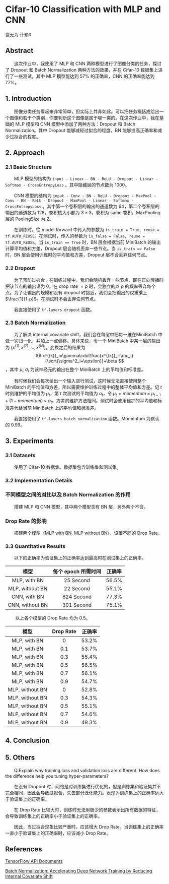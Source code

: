 # Cifar-10 Classification with MLP and CNN 

袁无为 计预0

## Abstract

　　这次作业中，我使用了 MLP 和 CNN 两种模型进行了图像分类的任务，探讨了 Dropout 和 Batch Normalization 两种方法的效果，并在 Cifar-10 数据集上进行了一些测试，其中 MLP 模型能达到 $57\%$ 的正确率，CNN 的正确率能达到 $77\%$。

## 1. Introduction

　　图像分类任务看起来非常简单，但实际上并非如此。可以把任务概括成给出一个图像和若干个类别，你要判断这个图像是属于哪一类的。在这次作业中，我在基础的 MLP 模型和 CNN 模型中添加了两种方法：Dropout 和 Batch Normalization。其中 Dropout 能够减轻过拟合的程度，BN 能够提高正确率和减少过拟合的程度。

## 2. Approach

### 2.1 Basic Structure

　　MLP 模型的结构为 `input - Linear - BN - ReLU - Dropout - Linear - Softmax - CrossEntropyLoss`  。其中隐藏层的节点数为 $1000$。

　　CNN 模型的结构为  `input - Conv - BN - ReLU - Dropout - MaxPool - Conv - BN - ReLU - Dropout - MaxPool - Linear - Softmax - CrossEntropyLoss` 。其中第一个卷积层的输出的通道数为 $64$，第二个卷积层的输出的通道数为 $128$，卷积核大小都为 $3\times 3$，卷积为 same 卷积。MaxPooling 层的 PoolingSize 为 2。

　　在训练时，往 model.forward 中传入的参数为 `is_train = True, reuse = tf.AUTO_REUSE`。在测试时，传入的参数为 `is_false = False, reuse = tf.AUTO_REUSE`。当 `is_train == True` 时，BN 层会根据当前 MiniBatch 的输出计算平均值和方差，Dropout 层会随机丢弃一些节点。当 `is_train == False` 时，BN 层会使用训练时的平均值和方差，Dropout 层不会丢弃任何节点。

### 2.2 Dropout

　　为了预防过拟合，在训练过程中，我们会随机丢弃一些节点，即在正向传播时把该节点的输出设为 0。在 drop rate $= p$ 时，会独立的以 $p$ 的概率丢弃每个点。为了让输出的规模和没有 dropout 时接近，我们会把输出的权重乘上 $\frac{1}{1-p}$。在测试时不会丢弃任何节点。

　　我直接使用了 `tf.layers.dropout` 函数。

### 2.3 Batch Normalization

　　为了解决 internal covariate shift，我们会在每层中把每一维在MiniBatch 中做一次归一化，并加上一点偏移。具体来说，令一个 MiniBatch 中某一层的输出为 $(x^{(1)},x^{(2)},\ldots,x^{(N)})$，变换之后的结果为
$$
x^{(k)}_i=\gamma\cdot\frac{x^{(k)}_i-\mu_i}{\sqrt{\sigma^2_i+\epsilon}}+\beta
$$
，其中 $\mu_i,\sigma_i$ 为该神经元的输出在整个 MiniBatch 上的平均值和标准差。

　　有时候我们会每次给出一个输入进行测试，这时候无法直接使用整个 MiniBatch 的平均值和方差，所以需要维护训练过程中的整体平均值和方差。记 $t$ 时刻维护的平均值为 $\mu_t$，第 $t$ 次测试的平均值为 $a_t$，令 $\mu_t= momentum \times \mu_{t-1}+(1-momentum) \times a_t$。方差的维护方法相同。测试时会使用维护的平均值和标准差代替当前 MiniBatch 上的平均值和标准差。

　　我直接使用了 `tf.layers.batch_normalization` 函数。Momentum 为默认的 0.99。

## 3. Experiments

### 3.1 Datasets

　　使用了 Cifar-10 数据集。数据集包含训练集和测试集。

### 3.2 Implementation Details

### 不同模型之间的对比以及 Batch Normalization 的作用

　　搭建 MLP 和 CNN 模型，其中两个模型含有 BN 层，另外两个不含。

### Drop Rate 的影响

　　搭建两个模型（MLP with BN, MLP without BN），设置不同的 Drop Rate。

### 3.3 Quantitative Results

　　以下的正确率为验证集上的正确率达到最高时在测试集上的正确率。

|      模型       | 每个 epoch 所需时间 |  正确率  |
| :-------------: | :-----------------: | :------: |
|  MLP, with BN   |      25 Second      | $56.5\%$ |
| MLP, without BN |      22 Second      | $55.1\%$ |
|  CNN, with BN   |     824 Second      | $77.3\%$ |
| CNN, without BN |     301 Second      | $75.1\%$ |

　　 以上各个模型的 Drop Rate 均为 0.5。

|      模型       | Drop Rate |  正确率  |
| :-------------: | :-------: | :------: |
|  MLP, with BN   |     0     | $53.2\%$ |
|  MLP, with BN   |    0.1    | $53.7\%$ |
|  MLP, with BN   |    0.3    | $55.4\%$ |
|  MLP, with BN   |    0.5    | $56.5\%$ |
|  MLP, with BN   |    0.7    | $56.1\%$ |
|  MLP, with BN   |    0.9    | $54.7\%$ |
| MLP, without BN |     0     | $52.8\%$ |
| MLP, without BN |    0.3    | $54.3\%$ |
| MLP, without BN |    0.5    | $55.1\%$ |
| MLP, without BN |    0.7    | $54.6\%$ |
| MLP, without BN |    0.9    | $49.3\%$ |



## 4. Conclusion

## 5. Others

　　Q:Explain why training loss and validation loss are different. How does the difference help you tuning hyper-parameters? 

　　在没有 Dropout 时，网络是对训练集进行优化的，但是训练集和验证集并不完全相同，因此会导致过拟合，失去部分泛化能力。表现为训练集上的正确率远大于验证集上的正确率。

　　在 Drop Rate 比较大时，训练时无法用极少的参数表示出所有数据的特征，会导致训练集上的正确率小于验证集上的正确率。

　　因此，当过拟合现象比较严重时，应该增大 Drop Rate。当训练集上的正确率一直小于验证集上的正确率时，应该减小 Drop Rate。

## References

[TensorFlow API Documents](https://www.tensorflow.org/versions/r1.13/api_docs/python/tf/ )

[Batch Normalization: Accelerating Deep Network Training by Reducing Internal Covariate Shift](https://arxiv.org/pdf/1502.03167.pdf)